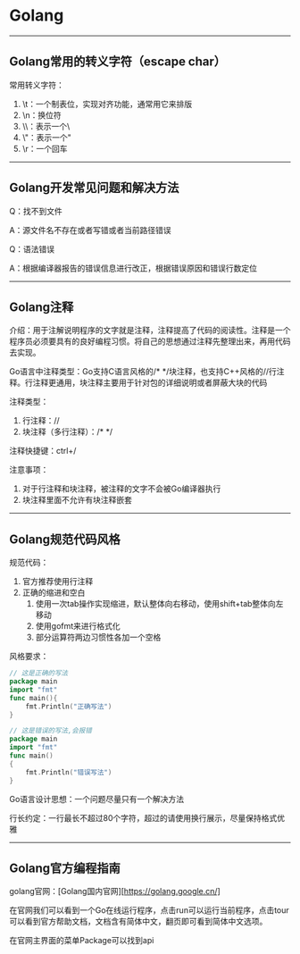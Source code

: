 # Golang

---

## Golang常用的转义字符（escape char）

常用转义字符：

1. \t：一个制表位，实现对齐功能，通常用它来排版  
2. \n：换位符
3. \\\：表示一个\
4. \\\"：表示一个"
5. \\r：一个回车

---

## Golang开发常见问题和解决方法

Q：找不到文件

A：源文件名不存在或者写错或者当前路径错误

Q：语法错误

A：根据编译器报告的错误信息进行改正，根据错误原因和错误行数定位

---

## Golang注释

介绍：用于注解说明程序的文字就是注释，注释提高了代码的阅读性。注释是一个程序员必须要具有的良好编程习惯。将自己的思想通过注释先整理出来，再用代码去实现。

Go语言中注释类型：Go支持C语言风格的/* */块注释，也支持C++风格的//行注释。行注释更通用，块注释主要用于针对包的详细说明或者屏蔽大块的代码

注释类型：

1. 行注释：//
2. 块注释（多行注释）：/* */

注释快捷键：ctrl+/ 

注意事项：

1. 对于行注释和块注释，被注释的文字不会被Go编译器执行
2. 块注释里面不允许有块注释嵌套

---

## Golang规范代码风格

规范代码：

1. 官方推荐使用行注释
2. 正确的缩进和空白
   1. 使用一次tab操作实现缩进，默认整体向右移动，使用shift+tab整体向左移动
   2. 使用gofmt来进行格式化
   3. 部分运算符两边习惯性各加一个空格

风格要求：

```go
// 这是正确的写法
package main
import "fmt"
func main(){
    fmt.Println("正确写法")
}
```

```go
// 这是错误的写法,会报错
package main
import "fmt"
func main()
{
    fmt.Println("错误写法")
}
```

Go语言设计思想：一个问题尽量只有一个解决方法

行长约定：一行最长不超过80个字符，超过的请使用换行展示，尽量保持格式优雅

---

## Golang官方编程指南

golang官网：[Golang国内官网][https://golang.google.cn/]

在官网我们可以看到一个Go在线运行程序，点击run可以运行当前程序，点击tour可以看到官方帮助文档，文档含有简体中文，翻页即可看到简体中文选项。

在官网主界面的菜单Package可以找到api